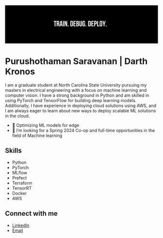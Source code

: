 ![](img.png)
# Purushothaman Saravanan | Darth Kronos
<!-- Graduate Student at North Carolina State University | Electrical Engineering | Machine Learning and Computer Vision -->

<!--
**Darth-Kronos/Darth-Kronos** is a ✨ _special_ ✨ repository because its `README.md` (this file) appears on your GitHub profile.

Here are some ideas to get you started:

- 🔭 I’m currently working on ...
- 🌱 I’m currently learning ...
- 👯 I’m looking to collaborate on ...
- 🤔 I’m looking for help with ...
- 💬 Ask me about ...
- 📫 How to reach me: ...
- 😄 Pronouns: ...
- ⚡ Fun fact: ...
-->

I am a graduate student at North Carolina State University pursuing my masters in electrical engineering with a focus on machine learning and computer vision. I have a strong background in Python and am skilled in using PyTorch and TensorFlow for building deep learning models. Additionally, I have experience in deploying cloud solutions using AWS, and I am always eager to learn about new ways to deploy scalable ML solutions in the cloud. 

- 🚀 Optimizing ML models for edge
- 🤔 I’m looking for a Spring 2024 Co-op and full-time opportunities in the field of Machine learning

## Skills

- Python
- PyTorch
- MLflow
- Prefect
- Terraform
- TensorRT
- Docker
- AWS
<!-- - Machine Learning -->

## Connect with me

- [LinkedIn](https://www.linkedin.com/in/purushothaman-s-yadav)
- [Email](mailto:psarava3@ncsu.edu)
<!-- - [Website](https://[your-website].com) -->
